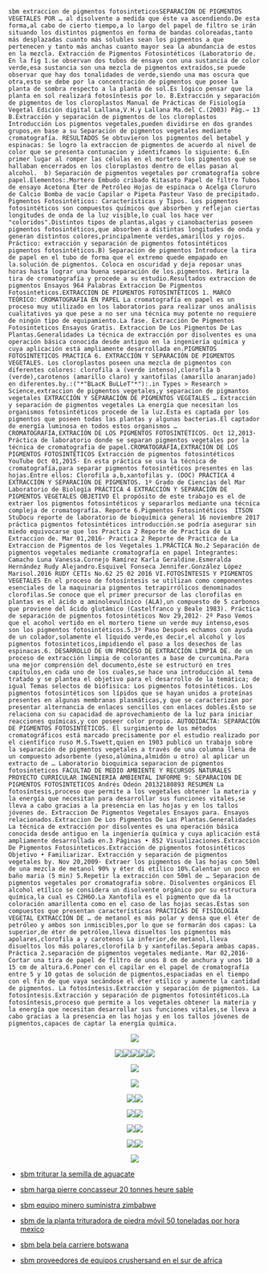 
```
sbm extraccion de pigmentos fotosinteticosSEPARACIÓN DE PIGMENTOS VEGETALES POR … al disolvente a medida que éste va ascendiendo.De esta forma,al cabo de cierto tiempo,a lo largo del papel de filtro se irán situando los distintos pigmentos en forma de bandas coloreadas,tanto más desplazadas cuanto más solubles sean los pigmentos a que pertenecen y tanto más anchas cuanto mayor sea la abundancia de estos en la mezcla. Extracción de Pigmentos Fotosintéticos (Laboratorio de. En la fig 1.se observan dos tubos de ensayo con una sustancia de color verde,esa sustancia son una mezcla de pigmentos extraídos,se puede observar que hay dos tonalidades de verde,siendo una mas oscura que otra,esto se debe por la concentración de pigmentos que posee la planta de sombra respecto a la planta de sol.Es lógico pensar que la planta en sol realizará fotosíntesis por lo. B.Extracción y separación de pigmentos de los cloroplastos Manual de Prácticas de Fisiología Vegetal Edición digital Lallana,V.H.y Lallana Ma.del C.(2003) Pág.⇒ 13 B.Extracción y separación de pigmentos de los cloroplastos Introducción Los pigmentos vegetales,pueden dividirse en dos grandes grupos,en base a su Separación de pigmentos vegetales mediante cromatografía. RESULTADOS Se obtuvieron los pigmentos del betabel y espinacas: Se logro la extraccion de pigmentos de acuerdo al nivel de color que se presenta contunacion y identifcamos lo siguiente: 6.En primer lugar al romper las células en el mortero los pigmentos que se hallaban encerrados en los cloroplastos dentro de ellas pasan al alcohol.  b) Separación de pigmentos vegetales por cromatografía sobre papel.Elementos:.Mortero Embudo cribado Kitasato Papel de filtro Tubos de ensayo Acetona Éter de Petróleo Hojas de espinaca o Acelga Cloruro de Calcio Bomba de vacío Capilar o Pipeta Pasteur Vaso de precipitado. Pigmentos Fotosintéticos: Características y Tipos. Los pigmentos fotosintéticos son compuestos químicos que absorben y reflejan ciertas longitudes de onda de la luz visible,lo cual los hace ver "coloridos".Distintos tipos de plantas,algas y cianobacterias poseen pigmentos fotosintéticos,que absorben a distintas longitudes de onda y generan distintos colores,principalmente verdes,amarillos y rojos. Práctico: extracción y separación de pigmentos fotosintéticos pigmentos fotosintéticos.B) Separación de pigmentos Introduce la tira de papel en el tubo de forma que el extremo quede empapado en la.solución de pigmentos. Coloca en oscuridad y deja reposar unas horas hasta lograr una buena separación de los.pigmentos. Retira la tira de cromatografía y procede a su estudio.Resultados extraccion de pigmentos Ensayos 964 Palabras Extraccion De Pigmentos Fotosinteticos.EXTRACCION DE PIGMENTOS FOTOSINTÉTICOS 1. MARCO TEÓRICO: CROMATOGRAFIA EN PAPEL La cromatografía en papel es un proceso muy utilizado en los laboratorios para realizar unos análisis cualitativos ya que pese a no ser una técnica muy potente no requiere de ningún tipo de equipamiento.La fase. Extracción De Pigmentos Fotosinteticos Ensayos Gratis. Extraccion De Los Pigmentos De Las Plantas.Generalidades La técnica de extracción por disolventes es una operación básica conocida desde antiguo en la ingeniería química y cuya aplicación está ampliamente desarrollada en.PIGMENTOS FOTOSINTETICOS PRACTICA 6. EXTRACCIÓN Y SEPARACIÓN DE PIGMENTOS VEGETALES. Los cloroplastos poseen una mezcla de pigmentos con diferentes colores: clorofila a (verde intenso),clorofila b (verde),carotenos (amarillo claro) y xantofilas (amarillo anaranjado) en diferentes.by.:("*"BLacK BuLLeT"*"):.in Types > Research > Science,extraccion de pigmentos vegetales,y separacion de pigmantos vegetales EXTRACCIÓN Y SEPARACIÓN DE PIGMENTOS VEGETALES … Extracción y separación de pigmentos vegetales La energía que necesitan los organismos fotosintéticos procede de la luz.Esta es captada por los pigmentos que poseen todas las plantas y algunas bacterias.El captador de energía luminosa en todos estos organismos … CROMATOGRAFÍA,EXTRACIÓN DE LOS PIGMENTOS FOTOSINTÉTICOS. Oct 12,2013· Práctica de laboratorio donde se separan pigmentos vegetales por la técnica de cromatografia de papel.CROMATOGRAFÍA,EXTRACIÓN DE LOS PIGMENTOS FOTOSINTÉTICOS Extracción de pigmentos fotosintéticos YouTube Oct 01,2015· En esta práctica se usa la técnica de cromatografía,para separar pigmentos fotosintéticos presentes en las hojas.Entre ellos: Clorofila a,b,xantofilas y. (DOC) PRÁCTICA 4 EXTRACCIÓN Y SEPARACIÓN DE PIGMENTOS. 1º Grado de Ciencias del Mar Laboratorio de Biología PRÁCTICA 4 EXTRACCIÓN Y SEPARACIÓN DE PIGMENTOS VEGETALES OBJETIVO El propósito de este trabajo es el de extraer los pigmentos fotosintéticos y separarlos mediante una técnica compleja de cromatografía. Reporte 6.Pigmentos Fotosintéticos  ITSON StuDocu reporte de laboratorio de bioquímica general 16 noviembre 2017 práctica pigmentos fotosintéticos introducción.se podría asegurar sin miedo equivocarse que los Practica 2 Reporte de Practica de La Extraccion de. Mar 01,2016· Practica 2 Reporte de Practica de La Extraccion de Pigmentos de los Vegetales 1.PRÁCTICA No.2 Separación de pigmentos vegetales mediante cromatografía en papel Integrantes: Camacho Luna Vanessa.Cornejo Ramírez Karla Geraldine.Esmeralda Hernández Rudy Alejandro.Esquivel Fonseca Jennifer.González López Marisol.2016 RUDY CETIs No.62 25 02 2016 VI.FOTOSÍNTESIS Y PIGMENTOS VEGETALES En el proceso de fotosíntesis se utilizan como componentes esenciales de la maquinaria pigmentos tetrapirrólicos denominados clorofilas.Se conoce que el primer precursor de las clorofilas en plantas es el ácido α aminolevulínico (ALA),un compuesto de 5 carbonos que proviene del ácido glutámico (Castelfranco y Beale 1983). Práctica de separación de pigmentos fotosintéticos Nov 29,2012· 2º Paso Vemos que el acohol vertido en el mortero tiene un verde muy intenso,esos son los pigmentos fotosintéticos.5.3º Paso Después echamos con ayuda de un colador,solamente el líquido verde,es decir,el alcohol y los pigmentos fotosinteticos,impidiendo el paso a los desechos de las espinacas.6. DESARROLLO DE UN PROCESO DE EXTRACCIÓN LIMPIA DE. de un proceso de extracción limpia de colorantes a base de curcumina.Para una mejor comprensión del documento,éste se estructuró en tres capítulos,en cada uno de los cuales,se hace una introducción al tema tratado y se plantea el objetivo para el desarrollo de la temática; de igual Temas selectos de biofisica: Los pigmentos fotosintéticos. Los pigmentos fotosintéticos son lípidos que se hayan unidos a proteínas presentes en algunas membranas plasmáticas,y que se caracterizan por presentar alternancia de enlaces sencillos con enlaces dobles.Esto se relaciona con su capacidad de aprovechamiento de la luz para iniciar reacciones químicas,y con poseer color propio. AUTODIDACTA: SEPARACIÓN DE PIGMENTOS FOTOSINTÉTICOS. El surgimiento de los métodos cromatográficos está marcado precisamente por el estudio realizado por el científico ruso M.S.Tswett,quien en 1903 publicó un trabajo sobre la separación de pigmentos vegetales a través de una columna llena de un compuesto adsorbente (yeso,alúmina,almidón u otro) al aplicar un extracto de … Laboratorio bioquimica separacion de pigmentos fotosinteticos FACULTAD DE MEDIO AMBIENTE Y RECURSOS NATURALES PROYECTO CURRICULAR INGENIERIA AMBIENTAL INFORME 9: SEPARACION DE PIGMENTOS FOTOSINTETICOS Andrés Odeón 20132180893 RESUMEN La fotosíntesis,proceso que permite a los vegetales obtener la materia y la energía que necesitan para desarrollar sus funciones vitales,se lleva a cabo gracias a la presencia en las hojas y en los tallos jóvenes de. Extraccion De Pigmentos Vegetales Ensayos para. Ensayos relacionados.Extraccion De Los Pigmentos De Las Plantas.Generalidades La técnica de extracción por disolventes es una operación básica conocida desde antiguo en la ingeniería química y cuya aplicación está ampliamente desarrollada en.3 Páginas • 852 Visualizaciones.Extracción De Pigmentos Fotosinteticos.Extracción de pigmentos fotosintéticos Objetivo • Familiarizar. Extracción y separación de pigmentos vegetales by. Nov 20,2009· Extraer los pigmentos de las hojas con 50ml de una mezcla de metanol 90% y éter di etílico 10%.Calentar un poco en baño maria (5 min) 5.Repetir la extracción con 50ml de … Separacion de pigmentos vegetales por cromatografia sobre. Disolventes orgánicos El alcohol etílico se considera un disolvente orgánico por su estructura química,la cual es C2H6O.La Xantofila es el pigmento que da la coloración amarillenta como en el caso de las hojas secas.Estas son compuestos que presentan características PRÁCTICAS DE FISIOLOGÍA VEGETAL EXTRACCIÓN DE … de metanol es más polar y densa que el éter de petróleo y ambos son inmiscibles,por lo que se formarán dos capas: La superior,de éter de petróleo,lleva disueltos los pigmentos más apolares,clorofila a y carotenos La inferior,de metanol,lleva disueltos los más polares,clorofila b y xantofilas.Separa ambas capas. Práctica 2.separación de pigmentos vegetales mediante. Mar 02,2016· Cortar una tira de papel de filtro de unos 8 cm de anchura y unos 10 a 15 cm de altura.6.Poner con el capilar en el papel de cromatografía entre 5 y 10 gotas de solución de pigmentos,espaciadas en el tiempo con el fin de que vaya secándose el éter etílico y aumente la cantidad de pigmentos. La fotosíntesis.Extracción y separación de pigmentos. La fotosíntesis.Extracción y separación de pigmentos fotosintéticos.La fotosíntesis,proceso que permite a los vegetales obtener la materia y la energía que necesitan desarrollar sus funciones vitales,se lleva a cabo gracias a la presencia en las hojas y en los tallos jóvenes de pigmentos,capaces de captar la energía química. 
```

<div align="center">

<a href="https://es-crusher.shibang-china.com/github&k=sbm+extraccion+de+pigmentos+fotosinteticos"><img src="https://static.shibang-china.com/es/crusher/logo.jpg"></a>

<a href="https://es-crusher.shibang-china.com/github&k=sbm+extraccion+de+pigmentos+fotosinteticos"><img src="https://static.shibang-china.com/es/crusher/index.jpg"></a><a href="https://es-crusher.shibang-china.com/material.htmlgithub&k=sbm+extraccion+de+pigmentos+fotosinteticos"><img src="https://static.shibang-china.com/es/crusher/material.jpg"></a><a href="https://es-crusher.shibang-china.com/application.htmlgithub&k=sbm+extraccion+de+pigmentos+fotosinteticos"><img src="https://static.shibang-china.com/es/crusher/application.jpg"></a><a href="https://es-crusher.shibang-china.com/aboutus.htmlgithub&k=sbm+extraccion+de+pigmentos+fotosinteticos"><img src="https://static.shibang-china.com/es/crusher/aboutus.jpg"></a><a href="https://es-crusher.shibang-china.com/contact.htmlgithub&k=sbm+extraccion+de+pigmentos+fotosinteticos"><img src="https://static.shibang-china.com/es/crusher/contact.jpg"></a>

<a href="https://es-crusher.shibang-china.com/github&k=sbm+extraccion+de+pigmentos+fotosinteticos"><img src="https://static.shibang-china.com/es/crusher/banner.jpg"></a>

<a href="https://swt.shibang-china.com/github&k=sbm+extraccion+de+pigmentos+fotosinteticos"><img src="https://static.shibang-china.com/es/crusher/text.jpg"></a>

<a href="https://swt.shibang-china.com/github&k=sbm+extraccion+de+pigmentos+fotosinteticos"><img src="https://static.shibang-china.com/es/crusher/chat.jpg"></a><a href="https://es-crusher.shibang-china.com/contact.htmlgithub&k=sbm+extraccion+de+pigmentos+fotosinteticos"><img src="https://static.shibang-china.com/es/crusher/message.jpg"></a>

<a href="https://es-crusher.shibang-china.com/products/pe.htmlgithub&k=sbm+extraccion+de+pigmentos+fotosinteticos"><img src="https://static.shibang-china.com/es/crusher/pe.jpg"></a><a href="https://es-crusher.shibang-china.com/products/pf.htmlgithub&k=sbm+extraccion+de+pigmentos+fotosinteticos"><img src="https://static.shibang-china.com/es/crusher/pf.jpg"></a>

<a href="https://es-crusher.shibang-china.com/products/hpt.htmlgithub&k=sbm+extraccion+de+pigmentos+fotosinteticos"><img src="https://static.shibang-china.com/es/crusher/hpt.jpg"></a><a href="https://es-crusher.shibang-china.com/products/vsi.htmlgithub&k=sbm+extraccion+de+pigmentos+fotosinteticos"><img src="https://static.shibang-china.com/es/crusher/vsi.jpg"></a>

<a href="https://es-crusher.shibang-china.com/products/klv.htmlgithub&k=sbm+extraccion+de+pigmentos+fotosinteticos"><img src="https://static.shibang-china.com/es/crusher/klv.jpg"></a><a href="https://es-crusher.shibang-china.com/products/portable.htmlgithub&k=sbm+extraccion+de+pigmentos+fotosinteticos"><img src="https://static.shibang-china.com/es/crusher/portable.jpg"></a>

<a href="https://swt.shibang-china.com/github&k=sbm+extraccion+de+pigmentos+fotosinteticos"><img src="https://static.shibang-china.com/es/crusher/case.jpg"></a>

</div>


* [sbm triturar la semilla de aguacate](sbm%20triturar%20la%20semilla%20de%20aguacate.md)

* [sbm harga pierre concasseur 20 tonnes heure sable](sbm%20harga%20pierre%20concasseur%2020%20tonnes%20heure%20sable.md)

* [sbm equipo minero suministra zimbabwe](sbm%20equipo%20minero%20suministra%20zimbabwe.md)

* [sbm de la planta trituradora de piedra móvil 50 toneladas por hora mexico](sbm%20de%20la%20planta%20trituradora%20de%20piedra%20m%C3%B3vil%2050%20toneladas%20por%20hora%20mexico.md)

* [sbm bela bela carriere botswana](sbm%20bela%20bela%20carriere%20botswana.md)

* [sbm proveedores de equipos crushersand en el sur de africa](sbm%20proveedores%20de%20equipos%20crushersand%20en%20el%20sur%20de%20africa.md)
